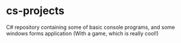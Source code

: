 # cs-projects
C# repository containing some of basic console programs, and some windows forms application (With a game, which is really cool!)
